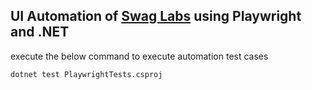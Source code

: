 ## UI Automation of [Swag Labs](https://www.saucedemo.com/) using Playwright and .NET

execute the below command to execute automation test cases
```
dotnet test PlaywrightTests.csproj
```
